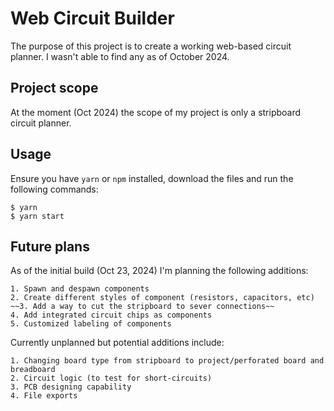 # Web Circuit Builder

The purpose of this project is to create a working web-based circuit planner. I wasn't able to find any as of October 2024.

## Project scope

At the moment (Oct 2024) the scope of my project is only a stripboard circuit planner. 

## Usage

Ensure you have `yarn` or `npm` installed, download the files and run the following commands:

```
$ yarn
$ yarn start
```

## Future plans

As of the initial build (Oct 23, 2024) I'm planning the following additions:

    1. Spawn and despawn components
    2. Create different styles of component (resistors, capacitors, etc)
    ~~3. Add a way to cut the stripboard to sever connections~~
    4. Add integrated circuit chips as components
    5. Customized labeling of components

Currently unplanned but potential additions include:

    1. Changing board type from stripboard to project/perforated board and breadboard
    2. Circuit logic (to test for short-circuits)
    3. PCB designing capability
    4. File exports
